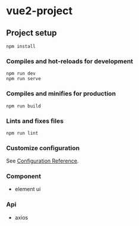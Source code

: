 # vue2-project

## Project setup

```
npm install
```

### Compiles and hot-reloads for development

```
npm run dev
npm run serve
```

### Compiles and minifies for production

```
npm run build
```

### Lints and fixes files

```
npm run lint
```

### Customize configuration

See [Configuration Reference](https://cli.vuejs.org/config/).

### Component

- element ui

### Api

- axios
